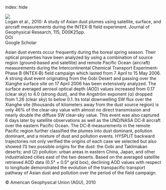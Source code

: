 index: hide

<div class="Citation">
    <div class="Citation-thumb CitationThumb-linked"  data-href="https://doi.org/10.1029/2010jd014134">
      <img src="https://static.claimspace.cloud/climate-study-static/refs/thumbs/7/Logan_et_al_2010-thumb.png" />
    </div>

  <div class="Citation-body">
    <div class="Citation-text">Logan et al., 2010: A study of Asian dust plumes using satellite, surface, and aircraft measurements during the INTEX-B field experiment. <span class="Article-journal">Journal of Geophysical Research, </span><span class="Article-volume">115, </span>D00K25pp.</div>
    <div class="Citation-links">
      <div class="CitationLink" data-href="https://doi.org/10.1029/2010jd014134">
        <div class="CitationLink-icon CitationLink-Doi"></div>
        <div class="CitationLink-text">DOI</div>
      </div>
      <div class="CitationLink" data-href="https://scholar.google.com/scholar?q=10.1029/2010jd014134">
        <div class="CitationLink-icon CitationLink-Scholar"></div>
        <div class="CitationLink-text">Google Scholar</div>
      </div>
    </div>
  </div>
</div>

Asian dust events occur frequently during the boreal spring season. Their optical properties have been analyzed by using a combination of source region (ground‐based and satellite) and remote Pacific Ocean (aircraft) measurements during the Intercontinental Chemical Transport Experiment‐Phase B (INTEX‐B) field campaign which lasted from 7 April to 15 May 2006. A strong dust event originating from the Gobi Desert and passing over the Xianghe surface site on 17 April 2006 has been extensively analyzed. The surface averaged aerosol optical depth (AOD) values increased from 0.17 (clear sky) to 4.0 (strong dust), and the Angström exponent (α) dropped from 1.26 (clear sky) to below 0.1. Its total downwelling SW flux over the Xianghe site (thousands of kilometers away from the dust source region) is only 46% of the clear‐sky value with almost no direct transmission and nearly double the diffuse SW clear‐sky value. This event was also captured 6 days later by satellite observations as well as the UND/NASA DC‐8 aircraft over the eastern Pacific Ocean. The DC‐8 measurements in the remote Pacific region further classified the plumes into dust dominant, pollution dominant, and a mixture of dust and pollution events. HYSPLIT backward trajectories not only verified the origins of each case we selected but also showed (1) two possible origins for the dust: the Gobi and Taklimakan deserts; and (2) pollution: urban areas in eastern China, Japan, and other industrialized cities east of the two deserts. Based on the averaged satellite retrieved AOD data (0.5° × 0.5° grid box), declining AOD values with respect to longitude demonstrated the evolution of the transpacific transport pathway of Asian dust and pollution over the period of the field campaign.

<div class="Citation-copy">
&copy; American Geophysical Union (AGU), 2010
</div>
